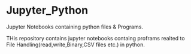 # Jupyter_Python
Jupyter Notebooks containing python files &amp; Programs.

THis repository contains jupyter notebooks containg proframs realted to File Handling(read,write,Binary,CSV files etc.) in python.
